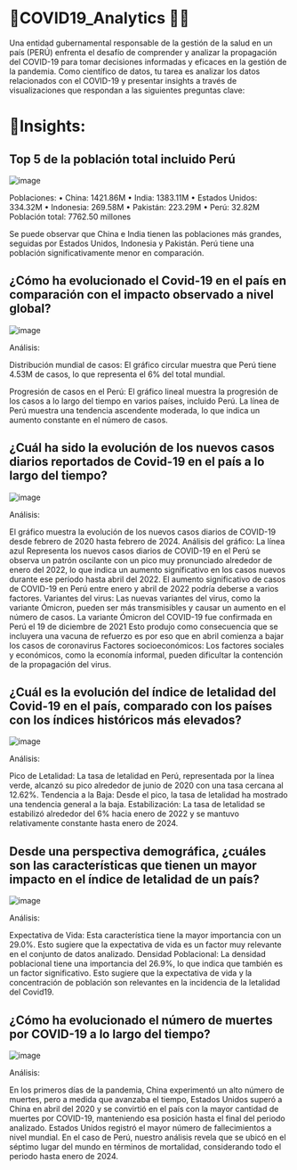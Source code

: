 # 📌COVID19_Analytics 🦠😷
Una entidad gubernamental responsable de la gestión de la salud en un país (PERÚ) enfrenta el desafío de comprender y analizar la propagación del COVID-19 para tomar decisiones informadas y eficaces en la gestión de la pandemia. Como científico de datos, tu tarea es analizar los datos relacionados con el COVID-19 y presentar insights a través de visualizaciones que respondan a las siguientes preguntas clave:
# 📌Insights:
##	Top 5 de la población total incluido Perú

![image](https://github.com/JhonatanRC03/COVID_19-Analytics/assets/132719375/86271772-7c23-4d79-bdd1-47b36d9a2b95)

Poblaciones:
•		China: 1421.86M
•	India: 1383.11M
•		Estados Unidos: 334.32M
•	Indonesia: 269.58M
•		Pakistán: 223.29M
•		Perú: 32.82M
Población total: 7762.50 millones

Se puede observar que China e India tienen las poblaciones más grandes, seguidas por Estados Unidos, Indonesia y Pakistán. Perú tiene una población significativamente menor en comparación.

## ¿Cómo ha evolucionado el Covid-19 en el país en comparación con el impacto observado a nivel global?

![image](https://github.com/JhonatanRC03/COVID_19-Analytics/assets/132719375/348abf9c-1546-4935-9fef-85462023397c)

Análisis:

Distribución mundial de casos: El gráfico circular muestra que Perú tiene 4.53M de casos, lo que representa el 6% del total mundial.

Progresión de casos en el Perú: El gráfico lineal muestra la progresión de los casos a lo largo del tiempo en varios países, incluido Perú. La línea de Perú muestra una tendencia ascendente moderada, lo que indica un aumento constante en el número de casos.

## ¿Cuál ha sido la evolución de los nuevos casos diarios reportados de Covid-19 en el país a lo largo del tiempo?

![image](https://github.com/JhonatanRC03/COVID_19-Analytics/assets/132719375/82af7941-0cf6-4c8b-b5d9-91f8e6f920d0)

Análisis:

El gráfico muestra la evolución de los nuevos casos diarios de COVID-19 desde febrero de 2020 hasta febrero de 2024.
Análisis del gráfico: La línea azul Representa los nuevos casos diarios de COVID-19 en el Perú se observa un patrón oscilante con un pico muy pronunciado alrededor de enero del 2022, lo que indica un aumento significativo en los casos nuevos durante ese período hasta abril del 2022.
El aumento significativo de casos de COVID-19 en Perú entre enero y abril de 2022 podría deberse a varios factores. 
Variantes del virus: Las nuevas variantes del virus, como la variante Ómicron, pueden ser más transmisibles y causar un aumento en el número de casos.
La variante Ómicron del COVID-19 fue confirmada en Perú el 19 de diciembre de 2021
Esto produjo como consecuencia que se incluyera una vacuna de refuerzo es por eso que en abril comienza a bajar los casos de coronavirus
Factores socioeconómicos: Los factores sociales y económicos, como la economía informal, pueden dificultar la contención de la propagación del virus.

## ¿Cuál es la evolución del índice de letalidad del Covid-19 en el país, comparado con los países con los índices históricos más elevados?

![image](https://github.com/JhonatanRC03/COVID_19-Analytics/assets/132719375/33c8b2f3-c6c6-4311-af1f-4c2e711de2b5)

Análisis:

Pico de Letalidad: La tasa de letalidad en Perú, representada por la línea verde, alcanzó su pico alrededor de junio de 2020 con una tasa cercana al 12.62%.
Tendencia a la Baja: Desde el pico, la tasa de letalidad ha mostrado una tendencia general a la baja.
Estabilización: La tasa de letalidad se estabilizó alrededor del 6% hacia enero de 2022 y se mantuvo relativamente constante hasta enero de 2024.

##	Desde una perspectiva demográfica, ¿cuáles son las características que tienen un mayor impacto en el índice de letalidad de un país?

![image](https://github.com/JhonatanRC03/COVID_19-Analytics/assets/132719375/475f6782-ba09-4b7e-ba55-1b4d6bd410b7)

Análisis: 

Expectativa de Vida: Esta característica tiene la mayor importancia con un 29.0%. Esto sugiere que la expectativa de vida es un factor muy relevante en el conjunto de datos analizado.
Densidad Poblacional: La densidad poblacional tiene una importancia del 26.9%, lo que indica que también es un factor significativo.
Esto sugiere que la expectativa de vida y la concentración de población son relevantes en la incidencia de la letalidad del Covid19.

## ¿Cómo ha evolucionado el número de muertes por COVID-19 a lo largo del tiempo?

![image](https://github.com/JhonatanRC03/COVID_19-Analytics/assets/132719375/ea6701d2-1c4b-45e8-9bfe-22d7649bbcde)

Análisis:

En los primeros días de la pandemia, China experimentó un alto número de muertes, pero a medida que avanzaba el tiempo, Estados Unidos superó a China en abril del 2020 y se convirtió en el país con la mayor cantidad de muertes por COVID-19, manteniendo esa posición hasta el final del periodo analizado. Estados Unidos registró el mayor número de fallecimientos a nivel mundial. En el caso de Perú, nuestro análisis revela que se ubicó en el séptimo lugar del mundo en términos de mortalidad, considerando todo el periodo hasta enero de 2024.
